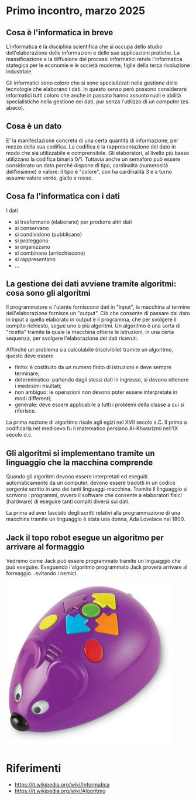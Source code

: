 # Primo incontro, marzo 2025

## Cosa è l'informatica in breve 
L'informatica è la disciplina scientifica che si occupa dello studio dell'elaborazione delle informazioni e delle sue applicazioni pratiche.
La massificazione e la diffusione dei processi informatici rende l'informatica stategica per le economie e le società moderne, figlie della terza rivoluzione industriale.

Gli informatici sono coloro che si sono specializzati nella gestione delle tecnologie che elaborano i dati. In questo senso però possono considerarsi informatici tutti coloro che anche in passato hanno 
assunto ruoli e abilità specialistiche nella gestione dei dati, pur senza l'utilizzo di un computer (es. abaco).

## Cosa è un dato
E' la manifestazione concreta di una certa quantità di informazione, per mezzo della sua codifica. La codifica è la rappresentazione del dato in modo che sia utilizzabile e comprensibile.
Gli elaboratori, al livello più basso utilizzano la codifica binaria 0/1.
Tuttavia anche un semaforo può essere considerato un dato perché dispone di tipo, cardinalità (numerosità dell'insieme) e valore: il tipo è "colore", con ha cardinalità 3 e a turno assume valore verde, giallo e rosso.

## Cosa fa l'informatica con i dati 
I dati 
- si trasformano (elaborano) per produrre altri dati
- si conservano 
- si condividono (pubblicano)
- si proteggono
- si organizzano
- si combinano (arricchiscono)
- si rappresentano
- ...

## La gestione dei dati avviene tramite algoritmi: cosa sono gli algoritmi
Il programmatore o l'utente forniscono dati in "input", la macchina al termine dell'elaborazione fornisce un "output".
Ciò che consente di passare dal dato in input a quello elaborato in output è il programma, che per svolgere il compito richiesto, segue uno o più algoritmi.
Un algoritmo è una sorta di "ricetta" tramite la quale la macchina ottiene le istruzioni, in una certa sequenza, per svolgere l'elaborazione dei dati ricevuti.

Affinché un problema sia calcolabile (risolvibile) tramite un algoritmo, questo deve essere
- finito: è costituito da un numero finito di istruzioni e deve sempre terminare;
- deterministico: partendo dagli stessi dati in ingresso, si devono ottenere i medesimi risultati;
- non ambiguo: le operazioni non devono poter essere interpretate in modi differenti;
- generale: deve essere applicabile a tutti i problemi della classe a cui si riferisce.

La prima nozione di algoritmo risale agli egizi nel XVII secolo a.C.
Il primo a codificarla nel medioevo fu il matematico persiano Al-Khwarizmi nell'IX secolo d.c.

## Gli algoritmi si implementano tramite un linguaggio che la macchina comprende
Quando gli algoritmi devono essere interpretati ed eseguiti automaticamente da un computer, devono essere tradotti in un codice sorgente scritto in uno dei tanti linguaggi-macchina. 
Tramite il linguaggio si scrivono i programmi, ovvero il software che consente a elaboratori fisici (hardware) di eseguire tanti compiti diversi sui dati.

La prima ad aver lasciato degli scritti relativi alla programmazione di una macchina tramite un linguaggio è stata una donna, Ada Lovelace nel 1800.

## Jack il topo robot esegue un algoritmo per arrivare al formaggio
Vedremo come Jack può essere programmato tramite un linguaggio che può eseguire.
Eseguendo l'algoritmo programmato Jack proverà arrivare al formaggio...evitando i nemici.

![Jack_mouse](images/jack.jpeg)

# Riferimenti
- https://it.wikipedia.org/wiki/Informatica
- https://it.wikipedia.org/wiki/Algoritmo
